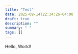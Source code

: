 ```yaml
---
title: "Test"
date: 2025-09-14T22:34:26-04:00
draft: true
description: ""
summary: " "
tags: []
---
```


Hello, World!
